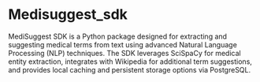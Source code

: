 # Medisuggest_sdk
MediSuggest SDK is a Python package designed for extracting and suggesting medical terms from text using advanced Natural Language Processing (NLP) techniques. The SDK leverages SciSpaCy for medical entity extraction, integrates with Wikipedia for additional term suggestions, and provides local caching and persistent storage options via PostgreSQL.
